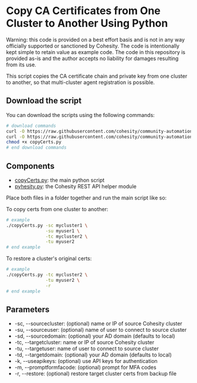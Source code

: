 # Copy CA Certificates from One Cluster to Another Using Python

Warning: this code is provided on a best effort basis and is not in any way officially supported or sanctioned by Cohesity. The code is intentionally kept simple to retain value as example code. The code in this repository is provided as-is and the author accepts no liability for damages resulting from its use.

This script copies the CA certificate chain and private key from one cluster to another, so that multi-cluster agent registration is possible.

## Download the script

You can download the scripts using the following commands:

```bash
# download commands
curl -O https://raw.githubusercontent.com/cohesity/community-automation-samples/main/python/copyCerts/copyCerts.py
curl -O https://raw.githubusercontent.com/cohesity/community-automation-samples/main/python/pyhesity.py
chmod +x copyCerts.py
# end download commands
```

## Components

* [copyCerts.py](https://raw.githubusercontent.com/cohesity/community-automation-samples/main/python/copyCerts/copyCerts.py): the main python script
* [pyhesity.py](https://raw.githubusercontent.com/cohesity/community-automation-samples/main/python/pyhesity/pyhesity.py): the Cohesity REST API helper module

Place both files in a folder together and run the main script like so:

To copy certs from one cluster to another:

```bash
# example
./copyCerts.py -sc mycluster1 \
               -su myuser1 \
               -tc mycluster2 \
               -tu myuser2
# end example
```

To restore a cluster's original certs:

```bash
# example
./copyCerts.py -tc mycluster2 \
               -tu myuser2 \
               -r
# end example
```

## Parameters

* -sc, --sourcecluster: (optional) name or IP of source Cohesity cluster
* -su, --sourceuser: (optional) name of user to connect to source cluster
* -sd, --sourcedomain: (optional) your AD domain (defaults to local)
* -tc, --targetcluster: name or IP of source Cohesity cluster
* -tu, --targetuser: name of user to connect to source cluster
* -td, --targetdomain: (optional) your AD domain (defaults to local)
* -k, --useapikeys: (optional) use API keys for authentication
* -m, --promptformfacode: (optional) prompt for MFA codes
* -r, --restore: (optional) restore target cluster certs from backup file
